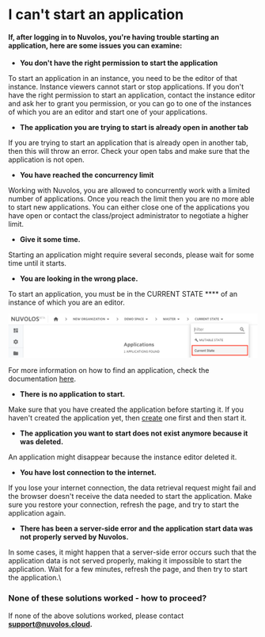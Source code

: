 # I can't start an application

#### If, after logging in to Nuvolos, you're having trouble starting an application, here are some issues you can examine:

* **You don't have the right permission to start the application**

To start an application in an instance, you need to be the editor of that instance. Instance viewers cannot start or stop applications. If you don't have the right permission to start an application, contact the instance editor and ask her to grant you permission, or you can go to one of the instances of which you are an editor and start one of your applications.

* **The application you are trying to start is already open in another tab**

If you are trying to start an application that is already open in another tab, then this will throw an error. Check your open tabs and make sure that the application is not open.

* **You have reached the concurrency limit**

Working with Nuvolos, you are allowed to concurrently work with a limited number of applications. Once you reach the limit then you are no more able to start new applications. You can either close one of the applications you have open or contact the class/project administrator to negotiate a higher limit.

* **Give it some time.**

Starting an application might require several seconds, please wait for some time until it starts.

* **You are looking in the wrong place.**

To start an application, you must be in the CURRENT STATE **** of an instance of which you are an editor.&#x20;

![](<../../.gitbook/assets/screen-shot-2020-06-11-at-9.25.56-am (4).png>)

For more information on how to find an application, check the documentation [here](../../getting-started/work-with-applications/find-an-application.md).

* **There is no application to start.**

Make sure that you have created the application before starting it. If you haven't created the application yet, then [create](../../getting-started/work-with-applications/create-an-application.md) one first and then start it.

* **The application you want to start does not exist anymore because it was deleted.**

An application might disappear because the instance editor deleted it.

* **You have lost connection to the internet.**

If you lose your internet connection, the data retrieval request might fail and the browser doesn't receive the data needed to start the application. Make sure you restore your connection,  refresh the page, and try to start the application again.

* **There has been a server-side error and the application start data was not properly served by Nuvolos.**

In some cases, it might happen that a server-side error occurs such that the application data is not served properly, making it impossible to start the application. Wait for a few minutes, refresh the page, and then try to start the application.\


### None of these solutions worked - how to proceed?

If none of the above solutions worked, please contact [**support@nuvolos.cloud**](mailto:support@nuvolos.cloud)**.**
